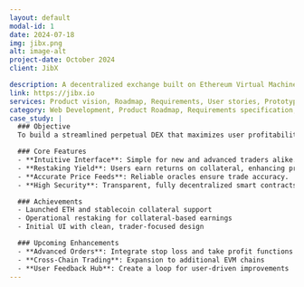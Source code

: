 ```yaml
---
layout: default
modal-id: 1
date: 2024-07-18
img: jibx.png
alt: image-alt
project-date: October 2024
client: JibX

description: A decentralized exchange built on Ethereum Virtual Machine-compatible blockchains. It supports perpetual futures trading, and deposit restaking, allowing users to trade digital assets with high leverage and earn interest in the process using restaking technology.
link: https://jibx.io
services: Product vision, Roadmap, Requirements, User stories, Prototypes, Glossary, Landing page, 
category: Web Development, Product Roadmap, Requirements specification, Product documentation 
case_study: |
  ### Objective
  To build a streamlined perpetual DEX that maximizes user profitability with restaking, lowering fees, and creating a superior trading experience.

  ### Core Features
  - **Intuitive Interface**: Simple for new and advanced traders alike.
  - **Restaking Yield**: Users earn returns on collateral, enhancing profits.
  - **Accurate Price Feeds**: Reliable oracles ensure trade accuracy.
  - **High Security**: Transparent, fully decentralized smart contracts.

  ### Achievements
  - Launched ETH and stablecoin collateral support
  - Operational restaking for collateral-based earnings
  - Initial UI with clean, trader-focused design

  ### Upcoming Enhancements
  - **Advanced Orders**: Integrate stop loss and take profit functions
  - **Cross-Chain Trading**: Expansion to additional EVM chains
  - **User Feedback Hub**: Create a loop for user-driven improvements
---
```

